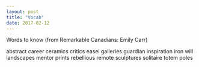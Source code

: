 ```yaml
---
layout: post
title: "Vocab"
date: 2017-02-12
---
```


Words to know (from Remarkable Canadians: Emily Carr)

abstract
career
ceramics
critics
easel
galleries
guardian
inspiration
iron will
landscapes
mentor
prints
rebellious
remote
sculptures
solitaire
totem poles
